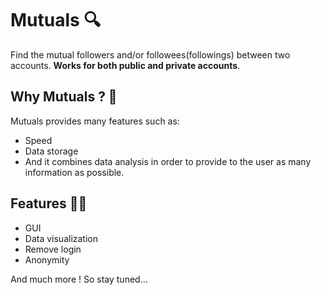 # Mutuals 🔍
Find the mutual followers and/or followees(followings) between two accounts. **Works for both public and private accounts**.

## Why Mutuals ? 🧐

Mutuals provides many features such as: 
- Speed 
- Data storage 
- And it combines data analysis in order to provide to the user as many information as possible.

## Features 😶‍🌫️

- GUI
- Data visualization
- Remove login
- Anonymity


And much more ! So stay tuned...
